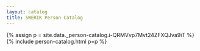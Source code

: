 ```yaml
---
layout: catalog
title: SWERIK Person Catalog
---
```

{% assign p = site.data._person-catalog.i-QRMVvp7Mvt24ZFXQJva9iT %}
{% include person-catalog.html p=p %}

